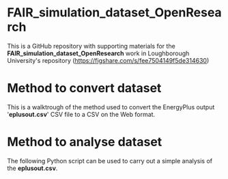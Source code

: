 # FAIR_simulation_dataset_OpenResearch
This is a GitHub repository with supporting materials for the **FAIR_simulation_dataset_OpenResearch** work in Loughborough University's repository (https://figshare.com/s/fee7504149f5de314630)

# Method to convert dataset
This is a walktrough of the method used to convert the EnergyPlus output '**eplusout.csv**' CSV file to a CSV on the Web format. 

# Method to analyse dataset
The following Python script can be used to carry out a simple analysis of the **eplusout.csv**.
